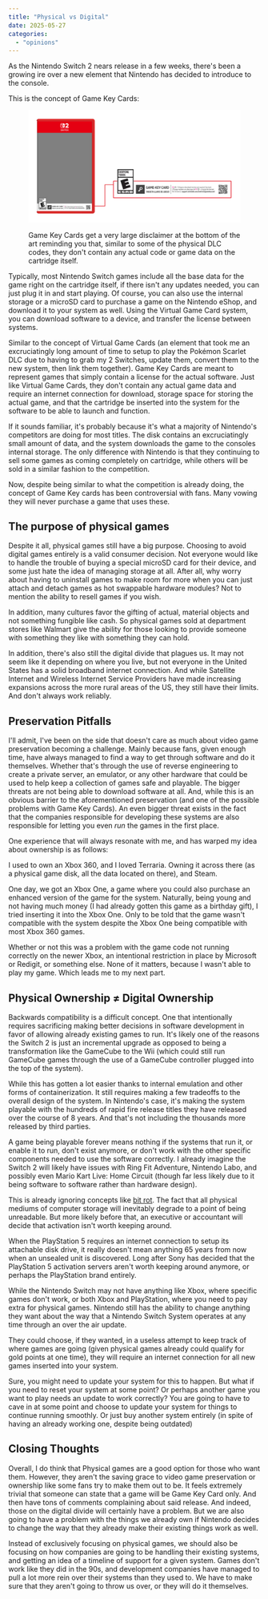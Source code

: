 ```yaml
---
title: "Physical vs Digital"
date: 2025-05-27
categories: 
  - "opinions"
---
```


As the Nintendo Switch 2 nears release in a few weeks, there's been a growing ire over a new element that Nintendo has decided to introduce to the console.

This is the concept of Game Key Cards:

<figure>

![](images/image.png)

<figcaption>

Game Key Cards get a very large disclaimer at the bottom of the art reminding you that, similar to some of the physical DLC codes, they don't contain any actual code or game data on the cartridge itself.

</figcaption>

</figure>

Typically, most Nintendo Switch games include all the base data for the game right on the cartridge itself, if there isn't any updates needed, you can just plug it in and start playing. Of course, you can also use the internal storage or a microSD card to purchase a game on the Nintendo eShop, and download it to your system as well. Using the Virtual Game Card system, you can download software to a device, and transfer the license between systems.

Similar to the concept of Virtual Game Cards (an element that took me an excruciatingly long amount of time to setup to play the Pokémon Scarlet DLC due to having to grab my 2 Switches, update them, convert them to the new system, then link them together). Game Key Cards are meant to represent games that simply contain a license for the actual software. Just like Virtual Game Cards, they don't contain any actual game data and require an internet connection for download, storage space for storing the actual game, and that the cartridge be inserted into the system for the software to be able to launch and function.

If it sounds familiar, it's probably because it's what a majority of Nintendo's competitors are doing for most titles. The disk contains an excruciatingly small amount of data, and the system downloads the game to the consoles internal storage. The only difference with Nintendo is that they continuing to sell some games as coming completely on cartridge, while others will be sold in a similar fashion to the competition.

Now, despite being similar to what the competition is already doing, the concept of Game Key cards has been controversial with fans. Many vowing they will never purchase a game that uses these.

## The purpose of physical games

Despite it all, physical games still have a big purpose. Choosing to avoid digital games entirely is a valid consumer decision. Not everyone would like to handle the trouble of buying a special microSD card for their device, and some just hate the idea of managing storage at all. After all, why worry about having to uninstall games to make room for more when you can just attach and detach games as hot swappable hardware modules? Not to mention the ability to resell games if you wish.

In addition, many cultures favor the gifting of actual, material objects and not something fungible like cash. So physical games sold at department stores like Walmart give the ability for those looking to provide someone with something they like with something they can hold.

In addition, there's also still the digital divide that plagues us. It may not seem like it depending on where you live, but not everyone in the United States has a solid broadband internet connection. And while Satellite Internet and Wireless Internet Service Providers have made increasing expansions across the more rural areas of the US, they still have their limits. And don't always work reliably.

## Preservation Pitfalls

I'll admit, I've been on the side that doesn't care as much about video game preservation becoming a challenge. Mainly because fans, given enough time, have always managed to find a way to get through software and do it themselves. Whether that's through the use of reverse engineering to create a private server, an emulator, or any other hardware that could be used to help keep a collection of games safe and playable. The bigger threats are not being able to download software at all. And, while this is an obvious barrier to the aforementioned preservation (and one of the possible problems with Game Key Cards). An even bigger threat exists in the fact that the companies responsible for developing these systems are also responsible for letting you even _run_ the games in the first place.

One experience that will always resonate with me, and has warped my idea about ownership is as follows:

I used to own an Xbox 360, and I loved Terraria. Owning it across there (as a physical game disk, all the data located on there), and Steam.

One day, we got an Xbox One, a game where you could also purchase an enhanced version of the game for the system. Naturally, being young and not having much money (I had already gotten this game as a birthday gift), I tried inserting it into the Xbox One. Only to be told that the game wasn't compatible with the system despite the Xbox One being compatible with most Xbox 360 games.

Whether or not this was a problem with the game code not running correctly on the newer Xbox, an intentional restriction in place by Microsoft or Redigit, or something else. None of it matters, because I wasn't able to play my game. Which leads me to my next part.

## Physical Ownership ≠ Digital Ownership

Backwards compatibility is a difficult concept. One that intentionally requires sacrificing making better decisions in software development in favor of allowing already existing games to run. It's likely one of the reasons the Switch 2 is just an incremental upgrade as opposed to being a transformation like the GameCube to the Wii (which could still run GameCube games through the use of a GameCube controller plugged into the top of the system).

While this has gotten a lot easier thanks to internal emulation and other forms of containerization. It still requires making a few tradeoffs to the overall design of the system. In Nintendo's case, it's making the system playable with the hundreds of rapid fire release titles they have released over the course of 8 years. And that's not including the thousands more released by third parties.

A game being playable forever means nothing if the systems that run it, or enable it to run, don't exist anymore, or don't work with the other specific components needed to use the software correctly. I already imagine the Switch 2 will likely have issues with Ring Fit Adventure, Nintendo Labo, and possibly even Mario Kart Live: Home Circuit (though far less likely due to it being software to software rather than hardware design).

This is already ignoring concepts like [bit rot](https://en.wikipedia.org/wiki/Data_degradation). The fact that all physical mediums of computer storage will inevitably degrade to a point of being unreadable. But more likely before that, an executive or accountant will decide that activation isn't worth keeping around.

When the PlayStation 5 requires an internet connection to setup its attachable disk drive, it really doesn't mean anything 65 years from now when an unsealed unit is discovered. Long after Sony has decided that the PlayStation 5 activation servers aren't worth keeping around anymore, or perhaps the PlayStation brand entirely.

While the Nintendo Switch may not have anything like Xbox, where specific games don't work, or both Xbox and PlayStation, where you need to pay extra for physical games. Nintendo still has the ability to change anything they want about the way that a Nintendo Switch System operates at any time through an over the air update.

They could choose, if they wanted, in a useless attempt to keep track of where games are going (given physical games already could qualify for gold points at one time), they will require an internet connection for all new games inserted into your system.

Sure, you might need to update your system for this to happen. But what if you need to reset your system at some point? Or perhaps another game you want to play needs an update to work correctly? You are going to have to cave in at some point and choose to update your system for things to continue running smoothly. Or just buy another system entirely (in spite of having an already working one, despite being outdated)

## Closing Thoughts

Overall, I do think that Physical games are a good option for those who want them. However, they aren't the saving grace to video game preservation or ownership like some fans try to make them out to be. It feels extremely trivial that someone can state that a game will be Game Key Card only. And then have tons of comments complaining about said release. And indeed, those on the digital divide will certainly have a problem. But we are also going to have a problem with the things we already own if Nintendo decides to change the way that they already make their existing things work as well.

Instead of exclusively focusing on physical games, we should also be focusing on how companies are going to be handling their existing systems, and getting an idea of a timeline of support for a given system. Games don't work like they did in the 90s, and development companies have managed to pull a lot more rein over their systems than they used to. We have to make sure that they aren't going to throw us over, or they will do it themselves.
